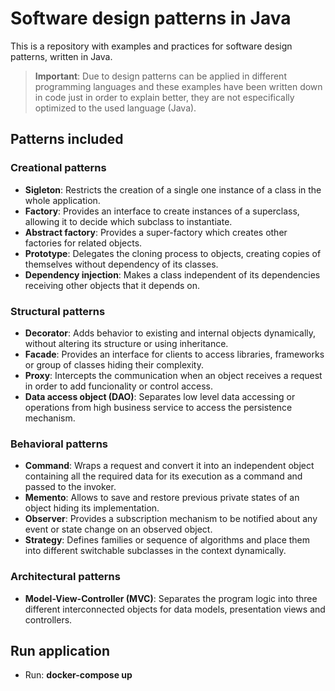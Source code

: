 # Software design patterns in Java
This is a repository with examples and practices for software design patterns, written in Java.
> **Important**: Due to design patterns can be applied in different programming languages and these examples have been written down in code just in order to explain better, they are not especifically optimized to the used language (Java).
## Patterns included
### Creational patterns
- **Sigleton**: Restricts the creation of a single one instance of a class in the whole application. 
- **Factory**: Provides an interface to create instances of a superclass, allowing it to decide which subclass to instantiate.
- **Abstract factory**: Provides a super-factory which creates other factories for related objects.
- **Prototype**: Delegates the cloning process to objects, creating copies of themselves without dependency of its classes.
- **Dependency injection**: Makes a class independent of its dependencies receiving other objects that it depends on.
### Structural patterns
- **Decorator**: Adds behavior to existing and internal objects dynamically, without altering its structure or using inheritance.
- **Facade**: Provides an interface for clients to access libraries, frameworks or group of classes hiding their complexity.
- **Proxy**: Intercepts the communication when an object receives a request in order to add funcionality or control access.
- **Data access object (DAO)**: Separates low level data accessing or operations from high business service to access the persistence mechanism.
### Behavioral patterns
- **Command**: Wraps a request and convert it into an independent object containing all the required data for its execution as a command and passed to the invoker.
- **Memento**: Allows to save and restore previous private states of an object hiding its implementation.
- **Observer**: Provides a subscription mechanism to be notified about any event or state change on an observed object.
- **Strategy**: Defines families or sequence of algorithms and place them into different switchable subclasses in the context dynamically.
### Architectural patterns
- **Model-View-Controller (MVC)**: Separates the program logic into three different interconnected objects for data models, presentation views and controllers.

## Run application
- Run: **docker-compose up**